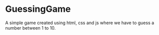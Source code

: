 # GuessingGame
A simple game created using html, css and js where we have to guess a number between 1 to 10.
